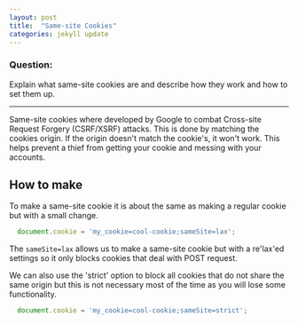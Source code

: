 ```yaml
---
layout: post
title:  "Same-site Cookies"
categories: jekyll update
---
```


### Question:
Explain what same-site cookies are and describe how they work and how to set them up.
<hr>

Same-site cookies where developed by Google to combat Cross-site Request Forgery (CSRF/XSRF) attacks. This is done by matching the cookies origin. If the origin doesn't match the cookie's, it won't work. This helps prevent a thief from getting your cookie and messing with your accounts. 

## How to make 

To make a same-site cookie it is about the same as making a regular cookie but with a small change.

```javascript
  document.cookie = 'my_cookie=cool-cookie;sameSite=lax';
```

The `sameSite=lax` allows us to make a same-site cookie but with a re'lax'ed settings so it only blocks cookies that deal with POST request.

We can also use the 'strict' option to block all cookies that do not share the same origin but this is not necessary most of the time as you will lose some functionality. 

```javascript
  document.cookie = 'my_cookie=cool-cookie;sameSite=strict'; 
```